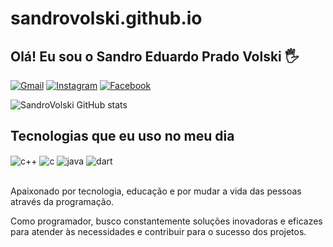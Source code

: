 # sandrovolski.github.io

## Olá! Eu sou o Sandro Eduardo Prado Volski 🖐️

[![Gmail](https://img.shields.io/badge/Gmail-D14836?style=for-the-badge&logo=gmail&logoColor=white)](sandroeduardopradovolski@gmail.com)
[![Instagram](https://img.shields.io/badge/Instagram-E4405F?style=for-the-badge&logo=instagram&logoColor=white)](https://www.instagram.com/sandroeduvolski/)
[![Facebook](https://img.shields.io/badge/Facebook-1877F2?style=for-the-badge&logo=facebook&logoColor=white)](https://www.facebook.com/profile.php?id=100009061277279)

![SandroVolski GitHub stats](https://github-readme-stats.vercel.app/api?username=sandrovolski&show_icons=true&theme=dracula&count_private=true)

## Tecnologias que eu uso no meu dia

<div style="display: inline_block">
  <img align="center" alt="c++" src="https://img.shields.io/badge/C%2B%2B-00599C?style=for-the-badge&logo=c%2B%2B&logoColor=white" />
  <img align="center" alt="c" src="https://img.shields.io/badge/C-00599C?style=for-the-badge&logo=c&logoColor=white" />
  <img align="center" alt="java" src="https://img.shields.io/badge/Java-ED8B00?style=for-the-badge&logo=openjdk&logoColor=white" />
  <img align="center" alt="dart" src="https://img.shields.io/badge/Dart-0175C2?style=for-the-badge&logo=dart&logoColor=white" />
</div><br/>

Apaixonado por tecnologia, educação e por mudar a vida das pessoas através da programação.
 
Como programador, busco constantemente soluções inovadoras e eficazes para atender às necessidades e contribuir para o sucesso dos projetos.
